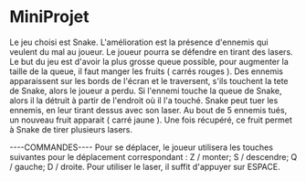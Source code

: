# MiniProjet
  Le jeu choisi est Snake.
  L'amélioration est la présence d'ennemis qui veulent du mal au joueur.
  Le joueur pourra se défendre en tirant des lasers.
  Le but du jeu est d'avoir la plus grosse queue possible, pour augmenter la taille de la queue, il faut manger les fruits ( carrés rouges ).
  Des ennemis apparaissent sur les bords de l'écran et le traversent, s'ils touchent la tete de Snake, alors le joueur a perdu.
  Si l'ennemi touche la queue de Snake, alors il la détruit à partir de l'endroit où il l'a touché.
  Snake peut tuer les ennemis, en leur tirant dessus avec son laser. Au bout de 5 ennemis tués, un nouveau fruit apparait ( carré jaune ). 
  Une fois récupéré, ce fruit permet à Snake de tirer plusieurs lasers.
  
  
 ----COMMANDES----
 Pour se déplacer, le joueur utilisera les touches suivantes pour le déplacement correspondant : Z / monter; S / descendre; Q / gauche; D / droite.
 Pour utiliser le laser, il suffit d'appuyer sur ESPACE.

